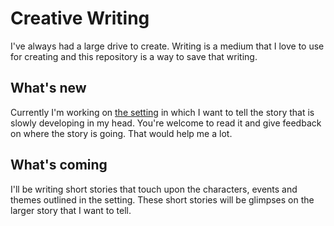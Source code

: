 Creative Writing
================

I've always had a large drive to create. 
Writing is a medium that I love to use for creating and this repository is a way to save that writing.


What's new
----------

Currently I'm working on [the setting](setting/index.md) in which I want to tell the story that is slowly developing in my head.
You're welcome to read it and give feedback on where the story is going. That would help me a lot.


What's coming
-------------

I'll be writing short stories that touch upon the characters, events and themes outlined in the setting.
These short stories will be glimpses on the larger story that I want to tell.
